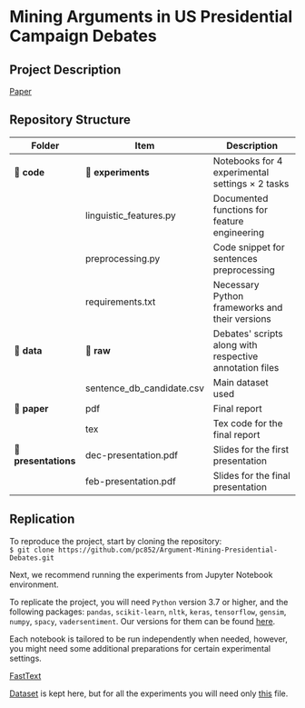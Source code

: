 # Mining Arguments in US Presidential Campaign Debates

## Project Description 

[Paper](https://aclanthology.org/P19-1463/)

## Repository Structure 

|Folder   |Item   |Description   |
|---|---|---|
|:file_folder: **code**   |:file_folder: **experiments**|Notebooks for 4 experimental settings ×  2 tasks |
|   |linguistic_features.py |Documented functions for feature engineering |
|   |preprocessing.py |Code snippet for sentences preprocessing|
|   |requirements.txt   |Necessary Python frameworks and their versions   |
|:file_folder: **data**   |:file_folder: **raw**   |Debates' scripts along with respective annotation files   |
|   |sentence_db_candidate.csv   |Main dataset used   |
|:file_folder: **paper**   |pdf   |Final report   |
|   |tex   |Tex code for the final report   |
|:file_folder: **presentations**   |dec-presentation.pdf   |Slides for the first presentation |
|   |feb-presentation.pdf   |Slides for the final presentation   |

## Replication 

To reproduce the project, start by cloning the repository: 
<br />
`$ git clone https://github.com/pc852/Argument-Mining-Presidential-Debates.git`

Next, we recommend running the experiments from Jupyter Notebook environment. 

To replicate the project, you will need `Python` version 3.7 or higher, and the following packages: `pandas`, `scikit-learn`, `nltk`, `keras`, `tensorflow`, `gensim`, `numpy`, `spacy`, `vadersentiment`. Our versions for them can be found [here](https://github.com/pc852/Argument-Mining-Presidential-Debates/blob/main/code/requirements.txt).

Each notebook is tailored to be run independently when needed, however, you might need some additional preparations for certain experimental settings. 



[FastText](https://fasttext.cc/docs/en/english-vectors.html)

[Dataset](https://github.com/ElecDeb60To16/Dataset) is kept here, but for all the experiments you will need only [this](https://github.com/pc852/Argument-Mining-Presidential-Debates/blob/main/data/sentence_db_candidate.csv) file.




